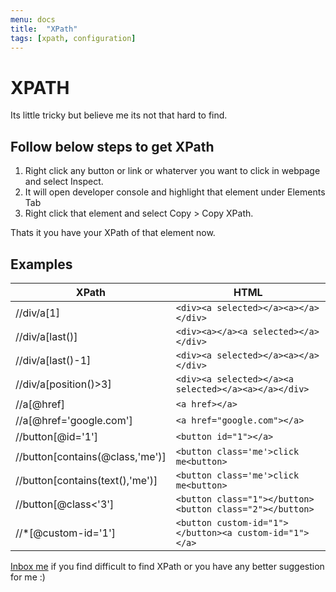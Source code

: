 ```yaml
---
menu: docs
title:  "XPath"
tags: [xpath, configuration]
---
```


# XPATH
Its little tricky but believe me its not that hard to find.

## Follow below steps to get XPath
1. Right click any button or link or whaterver you want to click in webpage and select Inspect.
2. It will open developer console and highlight that element under Elements Tab
3. Right click that element and select Copy > Copy XPath.

Thats it you have your XPath of that element now.

## Examples

| XPath | HTML |
| ------ | ------ |
|//div/a[1]|`<div><a selected></a><a></a></div>`|
|//div/a[last()]|`<div><a></a><a selected></a></div>`|
|//div/a[last()-1]|`<div><a selected></a><a></a></div>`|
|//div/a[position()>3]|`<div><a selected></a><a selected></a><a></a></div>`|
|//a[@href]|`<a href></a>`|
|//a[@href='google.com']|`<a href="google.com"></a>`|
|//button[@id='1']|`<button id="1"></a>`|
|//button[contains(@class,'me')]|`<button class='me'>click me<button>`|
|//button[contains(text(),'me')]|`<button class='me'>click me<button>`|
|//button[@class<'3']|`<button class="1"></button><button class="2"></button>`|
|//*[@custom-id='1']|`<button custom-id="1"></button><a custom-id="1"></a>`|

[Inbox me](dhruv.techapps@gmail.com) if you find difficult to find XPath or you have any better suggestion for me :)
